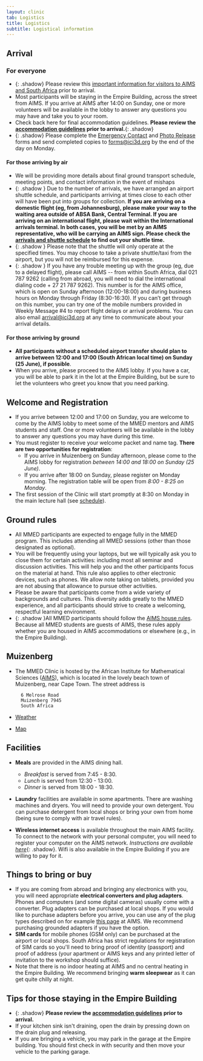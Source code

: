 ```yaml
---
layout: clinic
tab: Logistics
title: Logistics
subtitle: Logistical information
---
```


## Arrival

### For everyone
- {: .shadow} Please review this [important information for visitors to AIMS and South Africa](./ImportantInfoAIMS.pdf) prior to arrival.
- Most participants will be staying in the Empire Building, across the street from AIMS. If you arrive at AIMS after 14:00 on Sunday, one or more volunteers will be available in the lobby to answer any questions you may have and take you to your room.
- Check back here for final accommodation guidelines. **Please review the [accommodation guidelines](./accommodationGuidelines) prior to arrival.**{: .shadow}
- {: .shadow} Please complete the [Emergency Contact](./emergencyContact) and [Photo Release](./photoRelease) forms and send completed copies to <forms@ici3d.org> by the end of the day on Monday.

#### For those arriving by air

- We will be providing more details about final ground transport schedule, meeting points, and contact information in the event of mishaps 
- {: .shadow } Due to the number of arrivals, we have arranged an airport shuttle schedule, and participants arriving at times close to each other will have been put into groups for collection. **If you are arriving on a domestic flight (eg, from Johannesburg), please make your way to the waiting area outside of ABSA Bank, Central Terminal. If you are arriving on an international flight, please wait within the International arrivals terminal. In both cases, you will be met by an AIMS representative, who will be carrying an AIMS sign. Please check the [arrivals and shuttle schedule](./airportTransfers) to find out your shuttle time.**
- {: .shadow } Please note that the shuttle will only operate at the specified times. You may choose to take a private shuttle/taxi from the airport, but you will not be reimbursed for this expense.
- {: .shadow } If you have any trouble meeting up with the group (eg, due to a delayed flight), please call AIMS -- from within South Africa, dial 021 787 9262 (calling from abroad, you will need to dial the international dialing code + 27 21 787 9262). This number is for the AIMS office, which is open on Sunday afternoon (12:00-18:00) and during business hours on Monday through Friday (8:30-16:30). If you can’t get through on this number, you can try one of the mobile numbers provided in Weekly Message \#4 to report flight delays or arrival problems. You can also email <arrival@ici3d.org> at any time to communicate about your arrival details.

#### For those arriving by ground

- **All participants without a scheduled airport transfer should plan to arrive between 12:00 and 17:00 (South African local time) on Sunday (25 June), if possible**.
- When you arrive, please proceed to the AIMS lobby. If you have a car, you will be able to park it in the lot at the Empire Building, but be sure to let the volunteers who greet you know that you need parking.

## Welcome and Registration

- If you arrive between 12:00 and 17:00 on Sunday, you are welcome to come by the AIMS lobby to meet some of the MMED mentors and AIMS students and staff. One or more volunteers will be available in the lobby to answer any questions you may have during this time.
- You must register to receive your welcome packet and name tag. **There are two opportunities for registration**:
    - If you arrive in Muizenberg on Sunday afternoon, please come to the AIMS lobby for registration _between 14:00 and 18:00 on Sunday (25 June)_.
    - If you arrive after 18:00 on Sunday, please register on Monday morning. The registration table will be open from _8:00 - 8:25 on Monday_.
- The first session of the Clinic will start promptly at 8:30 on Monday in the main lecture hall (see [schedule](../schedule)).

## Ground rules

- All MMED participants are expected to engage fully in the MMED program. This includes attending all MMED sessions (other than those designated as optional).
- You will be frequently using your laptops, but we will typically ask you to close them for certain activities: including most all seminar and discussion activities. This will help you and the other participants focus on the material at hand. This rule also applies to other electronic devices, such as phones. We allow note taking on tablets, provided you are not abusing that allowance to pursue other activities.
- Please be aware that participants come from a wide variety of backgrounds and cultures. This diversity adds greatly to the MMED experience, and all participants should strive to create a welcoming, respectful learning environment.
- {: .shadow }All MMED participants should follow the [AIMS house rules](./AIMS_house_rules.pdf). Because all MMED students are guests of AIMS, these rules apply whether you are housed in AIMS accommodations or elsewhere (e.g., in the Empire Building).

## Muizenberg

- The MMED Clinic is hosted by the African Institute for Mathematical Sciences ([AIMS](http://www.aims.ac.za/)), which is located in the lovely beach town of Muizenberg, near Cape Town. The street address is

        6 Melrose Road
        Muizenberg 7945
        South Africa
- [Weather](http://www.accuweather.com/en-us/za/western-cape/muizenberg/quick-look.aspx)
- [Map][map]

## Facilities

- **Meals** are provided in the AIMS dining hall.
    * *Breakfast* is served from 7:45 - 8:30.
    * *Lunch* is served from 12:30 - 13:00.  
    * *Dinner* is served from 18:00 - 18:30.

- **Laundry** facilities are available in some apartments. There are washing machines and dryers. You will need to provide your own detergent. You can purchase detergent from local shops or bring your own from home (being sure to comply with air travel rules).
- **Wireless internet access** is available throughout the main AIMS facility. To connect to the network with your personal computer, you will need to register your computer on the AIMS network. _Instructions are available [here](./AIMS_IT.pdf)_{: .shadow}. Wifi is also available in the Empire Building if you are willing to pay for it.

## Things to bring or buy

- If you are coming from abroad and bringing any electronics with you, you will need appropriate **electrical converters and plug adapters**. Phones and computers (and some digital cameras) usually come with a converter. Plug adapters can be purchased at local shops. If you would like to purchase adapters before you arrive, you can use any of the plug types described on for example [this page](http://www.power-plugs-sockets.com/south-africa/) at AIMS. We recommend purchasing grounded adapters if you have the option.
- **SIM cards** for mobile phones (GSM only) can be purchased at the airport or local shops. South Africa has strict regulations for registration of SIM cards so you'll need to bring proof of identity (passport) and proof of address (your apartment or AIMS keys and any printed letter of invitation to the workshop should suffice).
- Note that there is no indoor heating at AIMS and no central heating in the Empire Building. We recommend bringing **warm sleepwear** as it can get quite chilly at night.

## Tips for those staying in the Empire Building

- {: .shadow} **Please review the [accommodation guidelines](./accommodationGuidelines) prior to arrival.**
- If your kitchen sink isn't draining, open the drain by pressing down on the drain plug and releasing.
- If you are bringing a vehicle, you may park in the garage at the Empire building. You should first check in with security and then move your vehicle to the parking garage.

[map]: http://maps.google.com/maps/ms?ie=UTF8&hl=en&msa=0&ll>=-34.107878,18.469359&spn=0.00469,0.007832&z=17&msid=213677819135429766434.0004a4048a8ea5f6d63d3
